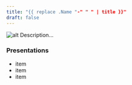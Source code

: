 ```yaml
---
title: "{{ replace .Name "-" " " | title }}"
draft: false
---
```


![alt](//via.placeholder.com/640x150)
Description...

### Presentations 
* item
* item
* item
